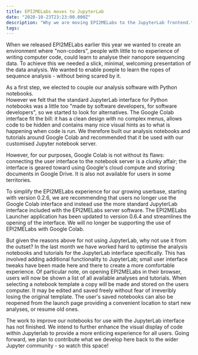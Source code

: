 ```yaml
---
title: EPI2MELabs moves to JupyterLab
date: "2020-10-23T23:23:00.000Z"
description: "Why we are moving EPI2MELabs to the JupyterLab frontend."
tags:
---
```


When we released EPI2MELabs earlier this year we wanted to create an
environment where "non-coders", people with little to no experience of writing
computer code, could learn to analyse their nanopore sequencing data. To achieve this
we needed a slick, minimal, welcoming presentation of the data analysis. We
wanted to enable poeple to learn the ropes of sequence analysis - without being scared by
it.

As a first step, we elected to couple our analysis software with Python notebooks.  
However we felt that the standard JupyterLab interface for Python notebooks was 
a little too "made by software developers, for software
developers", so we started to look for alternatives. The Google Colab interface
fit the bill: it has a clean design with no complex menus, allows code to be
hidden and contains many nice visual hints as to what is happening when code is
run. We therefore built our analysis notebooks and tutorials around Google
Colab and recommended that it be used with our customised Jupyter notebook
server.

However, for our purposes, Google Colab is not without its flaws: connecting the
user interface to the notebook server is a clunky affair; the interface is
geared toward using Google's cloud compute and storing documents in Google
Drive. It is also not available for users in some territories.

To simplify the EPI2MELabs experience for our growing userbase, starting with
version 0.2.6, we are recommending that users no longer use the Google Colab
interface and instead use the more standard JupyterLab interface included with the
EPI2MELabs server software. The EPI2MELabs Launcher application has been
updated to version 0.6.4 and streamlines the opening of the interface. We will
no longer be supporting the use of EPI2MELabs with Google Colab.

But given the reasons above for not using JupyterLab, why not use it from the outset?
In the last month we have worked hard to optimise the analysis notebooks and
tutorials for the JupyterLab interface specifically. This has involved adding additional
functionality to JupyterLab; small user interface tweaks have been made here
and there to create a more comfortable experience. Of particular note, on
opening EPI2MELabs in their browser, users will now be shown a list of all
available analyses and tutorials. When selecting a notebook template a copy
will be made and stored on the users computer. It may be edited and saved freely
without fear of irreveribly losing the original template. The user's
saved
notebooks can also be reopened from the launch page providing a convenient
location to start new analyses, or resume old ones.

The work to improve our notebooks for use with the JupyterLab interface has not finished.  We intend to further enhance the visual display of code within Jupyterlab to provide a more enticing experience for all users.  Going forward, we plan to contribute what we develop here back to the wider Jupyter community - so watch this space!

